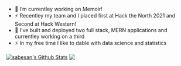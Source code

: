 



- 🔭 I’m currentley working on Memoir! 
- ⚡ Recentley my team and I  placed first at Hack the North 2021 and Second at Hack Western!
- 💬 I've built  and deployed two full stack, MERN applications and currentley working on a third
- ⚡ In my free time I like to dable with data science and statistics



<a href="https://github.com/dg022">
<img align="center" alt="sabesan's Github Stats" src="https://github-readme-stats.codestackr.vercel.app/api?username=dg022&show_icons=true&hide_border=true&count_private=true&include_all_commits=true&theme=radical" /></a>

<a href="https://github.com/dg022">
  <img align="center" src="https://github-readme-stats.anuraghazra1.vercel.app/api/top-langs/?username=dg022&layout=compact&theme=radical" />
</a>
